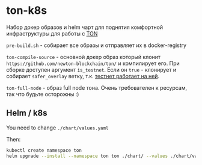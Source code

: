 # ton-k8s

Набор докер образов и helm чарт для поднятия комфортной инфраструктуры для работы с [TON](https://ton.org)

`pre-build.sh` - собирает все образы и отправляет их в docker-registry

`ton-compile-source` - основной докер образ который клонит `https://github.com/newton-blockchain/ton/` и компилирует его. 
При сборке доступен аргумент `is_testnet`. Если он `true` - клонирует и собирает `safer_overlay` ветку, т.к. [тестнет работает на ней](https://t.me/testnetstatus/3).

`ton-full-node` - образ full node тона. Очень требователен к ресурсам, так что будьте осторожны :)


## Helm / k8s

You need to change `./chart/values.yaml`

Then:

```bash
kubectl create namespace ton
helm upgrade --install --namespace ton ton ./chart/ --values ./chart/values.yaml 
```